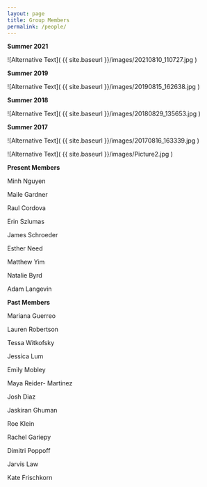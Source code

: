```yaml
---
layout: page
title: Group Members
permalink: /people/
---
```


**Summer 2021**

![Alternative Text]( {{ site.baseurl }}/images/20210810_110727.jpg )

**Summer 2019**

![Alternative Text]( {{ site.baseurl }}/images/20190815_162638.jpg )

**Summer 2018**

![Alternative Text]( {{ site.baseurl }}/images/20180829_135653.jpg )

**Summer 2017**

![Alternative Text]( {{ site.baseurl }}/images/20170816_163339.jpg )

![Alternative Text]( {{ site.baseurl }}/images/Picture2.jpg )

**Present  Members**

Minh Nguyen

Maile Gardner

Raul Cordova

Erin Szlumas

James Schroeder

Esther Need

Matthew Yim

Natalie Byrd

Adam Langevin


**Past Members**

Mariana Guerreo

Lauren Robertson

Tessa Witkofsky

Jessica Lum

Emily Mobley

Maya Reider- Martinez

Josh Diaz

Jaskiran Ghuman

Roe Klein

Rachel Gariepy

Dimitri Poppoff

Jarvis Law

Kate Frischkorn 
